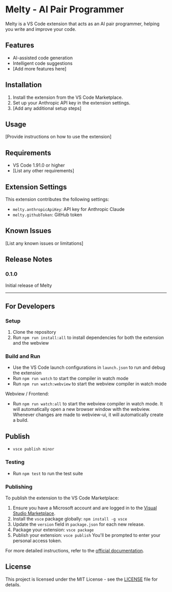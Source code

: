 # Melty - AI Pair Programmer

Melty is a VS Code extension that acts as an AI pair programmer, helping you write and improve your code.


## Features

- AI-assisted code generation
- Intelligent code suggestions
- [Add more features here]

## Installation

1. Install the extension from the VS Code Marketplace.
2. Set up your Anthropic API key in the extension settings.
3. [Add any additional setup steps]

## Usage

[Provide instructions on how to use the extension]

## Requirements

- VS Code 1.91.0 or higher
- [List any other requirements]

## Extension Settings

This extension contributes the following settings:

* `melty.anthropicApiKey`: API key for Anthropic Claude
* `melty.githubToken`: GitHub token

## Known Issues

[List any known issues or limitations]

## Release Notes

### 0.1.0

Initial release of Melty

---

## For Developers

### Setup

1. Clone the repository
2. Run `npm run install:all` to install dependencies for both the extension and the webview

### Build and Run

- Use the VS Code launch configurations in `launch.json` to run and debug the extension
- Run `npm run watch` to start the compiler in watch mode
- Run `npm run watch:webview` to start the webview compiler in watch mode

Webview / Frontend:
- Run `npm run watch:all` to start the webview compiler in watch mode. It will automatically open a new browser window with the webview. Whenever changes are made to webview-ui, it will automatically create a build.


## Publish
- `vsce publish minor`

### Testing

- Run `npm test` to run the test suite

### Publishing

To publish the extension to the VS Code Marketplace:

1. Ensure you have a Microsoft account and are logged in to the [Visual Studio Marketplace](https://marketplace.visualstudio.com/vscode).
2. Install the `vsce` package globally: `npm install -g vsce`
3. Update the `version` field in `package.json` for each new release.
4. Package your extension: `vsce package`
5. Publish your extension: `vsce publish`
   You'll be prompted to enter your personal access token.

For more detailed instructions, refer to the [official documentation](https://code.visualstudio.com/api/working-with-extensions/publishing-extension).

## License

This project is licensed under the MIT License - see the [LICENSE](LICENSE) file for details.
